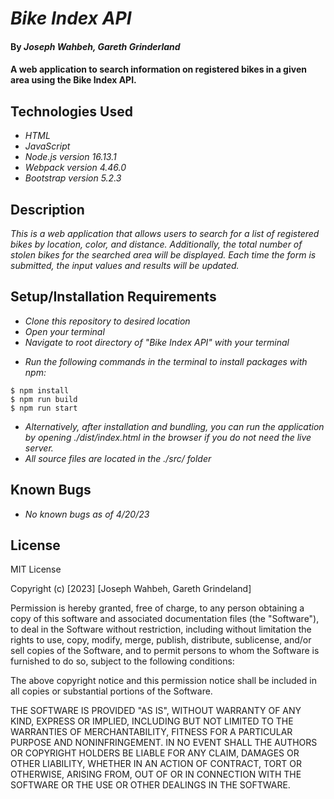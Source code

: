 # _Bike Index API_

#### By _**Joseph Wahbeh, Gareth Grinderland**_

#### A web application to search information on registered bikes in a given area using the Bike Index API.

## Technologies Used

* _HTML_
* _JavaScript_
* _Node.js version 16.13.1_
* _Webpack version 4.46.0_
* _Bootstrap version 5.2.3_


## Description

_This is a web application that allows users to search for a list of registered bikes by location, color, and distance. Additionally, the total number of stolen bikes for the searched area will be displayed. Each time the form is submitted, the input values and results will be updated._

## Setup/Installation Requirements

* _Clone this repository to desired location_
* _Open your terminal_
* _Navigate to root directory of "Bike Index API" with your terminal_
<!-- create new file named ".env" -->
<!-- go to "url" -->
<!-- make an account -->
<!-- get API key -->
<!-- open .env file paste in this line "API_KEY={xxx}" where {xxx} is replaced with API key from website -->

* _Run the following commands in the terminal to install packages with npm:_
```
$ npm install
$ npm run build
$ npm run start
```
* _Alternatively, after installation and bundling, you can run the application by opening ./dist/index.html in the browser if you do not need the live server._
* _All source files are located in the ./src/ folder_


## Known Bugs

* _No known bugs as of 4/20/23_

## License

MIT License

Copyright (c) [2023] [Joseph Wahbeh, Gareth Grindeland]

Permission is hereby granted, free of charge, to any person obtaining a copy
of this software and associated documentation files (the "Software"), to deal
in the Software without restriction, including without limitation the rights
to use, copy, modify, merge, publish, distribute, sublicense, and/or sell
copies of the Software, and to permit persons to whom the Software is
furnished to do so, subject to the following conditions:

The above copyright notice and this permission notice shall be included in all
copies or substantial portions of the Software.

THE SOFTWARE IS PROVIDED "AS IS", WITHOUT WARRANTY OF ANY KIND, EXPRESS OR
IMPLIED, INCLUDING BUT NOT LIMITED TO THE WARRANTIES OF MERCHANTABILITY,
FITNESS FOR A PARTICULAR PURPOSE AND NONINFRINGEMENT. IN NO EVENT SHALL THE
AUTHORS OR COPYRIGHT HOLDERS BE LIABLE FOR ANY CLAIM, DAMAGES OR OTHER
LIABILITY, WHETHER IN AN ACTION OF CONTRACT, TORT OR OTHERWISE, ARISING FROM,
OUT OF OR IN CONNECTION WITH THE SOFTWARE OR THE USE OR OTHER DEALINGS IN THE
SOFTWARE.
